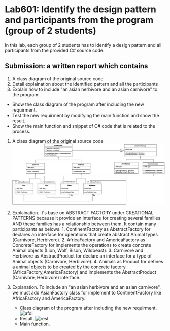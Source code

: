 # Lab601: Identify the design pattern and participants from the program (group of 2 students)

In this lab, each group of 2 students has to identify a design pattern and all participants 
from the provided C# source code. 

## Submission: a written report which contains

1. A class diagram of the original source code
2. Detail explaination about the identified pattern and all the participants
3. Explain how to include "an asian herbivore and an asian carnivore" to the program: 
  - Show the class diagram of the program after including the new requirment.
  - Test the new requirment by modifying the main function and show the result.
  - Show the main function and snippet of C# code that is related to the process.

1. A class diagram of the original source code
	![bfdi](https://raw.githubusercontent.com/cpe200-158-sec1-0559/week-6/master/week6/Lab601/LAB601BF.jpg)

2. Explaination.
	It's base on ABSTRACT FACTORY under CREATIONAL PATTERNS because it provide an interface for creating several families AND these families has a relationship between them. 
	It contain many participants as belows.
		1. ContinentFactory as AbstractFactory for declares an interface for operations that create abstract Animal types (Carnivore, Herbivore).
		2. AfricaFactory and AmericaFactory as ConcreteFactory for implements the operations to create concrete Animal objects (Lion, Wolf, Bison, Wildbeast).
		3. Carnivore and Herbivore as AbstractProduct for declare an interface for a type of Animal objects (Carnivore, Herbivore).
		4. Animals as Product for defines a animal objects to be created by the concrete factory (AfricaFactory,AmericaFactory) and implements the AbstractProduct (Carnivore, Herbivore) interface.

3. Explanation.
	To include an "an asian herbivore and an asian carnivore", we must add AsianFactory class for implement to ContinentFactory like AfricaFactory and AmericaFactory.
	- Class diagram of the program after including the new requirment.
		![afdi]()
	- Result.
		![rest]()
	- Main function.
		
